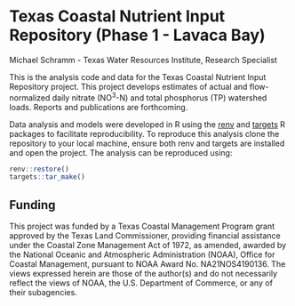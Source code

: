 Texas Coastal Nutrient Input Repository (Phase 1 - Lavaca Bay)
================
Michael Schramm - Texas Water Resources Institute, Research Specialist

This is the analysis code and data for the Texas Coastal Nutrient Input
Repository project. This project develops estimates of actual and
flow-normalized daily nitrate (NO<sup>3</sup>-N) and total phosphorus
(TP) watershed loads. Reports and publications are forthcoming.

Data analysis and models were developed in R using the
[renv](https://rstudio.github.io/renv/) and
[targets](https://docs.ropensci.org/targets/) R packages to facilitate
reproducibility. To reproduce this analysis clone the repository to your
local machine, ensure both renv and targets are installed and open the
project. The analysis can be reproduced using:

``` r
renv::restore()
targets::tar_make()
```

## Funding

This project was funded by a Texas Coastal Management Program grant
approved by the Texas Land Commissioner, providing financial assistance
under the Coastal Zone Management Act of 1972, as amended, awarded by
the National Oceanic and Atmospheric Administration (NOAA), Office for
Coastal Management, pursuant to NOAA Award No. NA21NOS4190136. The views
expressed herein are those of the author(s) and do not necessarily
reflect the views of NOAA, the U.S. Department of Commerce, or any of
their subagencies.
